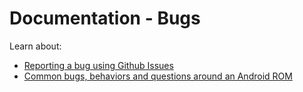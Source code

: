 # Documentation - Bugs

Learn about:
 * [Reporting a bug using Github Issues](BugReporting.md)
 * [Common bugs, behaviors and questions around an Android ROM](FAQ.md)
